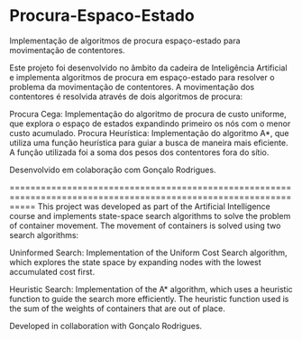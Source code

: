 # Procura-Espaco-Estado
Implementação de algoritmos de procura espaço-estado para movimentação de contentores.

Este projeto foi desenvolvido no âmbito da cadeira de Inteligência Artificial e implementa algoritmos de procura em espaço-estado para resolver o problema da movimentação de contentores. A movimentação dos contentores é resolvida através de dois algoritmos de procura:

  Procura Cega: Implementação do algoritmo de procura de custo uniforme, que explora o espaço de estados expandindo primeiro os nós com o menor custo acumulado.
  Procura Heurística: Implementação do algoritmo A*, que utiliza uma função heurística para guiar a busca de maneira mais eficiente. A função utilizada foi a soma dos pesos dos contentores fora do sítio.


Desenvolvido em colaboração com Gonçalo Rodrigues.


=================================================================================================================
This project was developed as part of the Artificial Intelligence course and implements state-space search algorithms to solve the problem of container movement. The movement of containers is solved using two search algorithms:

Uninformed Search: Implementation of the Uniform Cost Search algorithm, which explores the state space by expanding nodes with the lowest accumulated cost first.

Heuristic Search: Implementation of the A* algorithm, which uses a heuristic function to guide the search more efficiently. The heuristic function used is the sum of the weights of containers that are out of place.

Developed in collaboration with Gonçalo Rodrigues.


